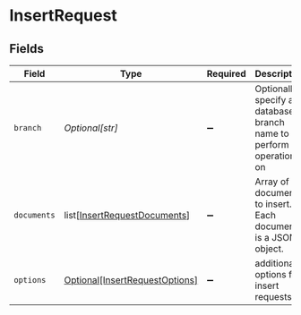 # InsertRequest


## Fields

| Field                                                                         | Type                                                                          | Required                                                                      | Description                                                                   |
| ----------------------------------------------------------------------------- | ----------------------------------------------------------------------------- | ----------------------------------------------------------------------------- | ----------------------------------------------------------------------------- |
| `branch`                                                                      | *Optional[str]*                                                               | :heavy_minus_sign:                                                            | Optionally specify a database branch name to perform operation on             |
| `documents`                                                                   | list[[InsertRequestDocuments](../../models/shared/insertrequestdocuments.md)] | :heavy_minus_sign:                                                            | Array of documents to insert. Each document is a JSON object.                 |
| `options`                                                                     | [Optional[InsertRequestOptions]](../../models/shared/insertrequestoptions.md) | :heavy_minus_sign:                                                            | additional options for insert requests.                                       |